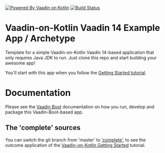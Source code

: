 [![Powered By Vaadin on Kotlin](http://vaadinonkotlin.eu/iconography/vok_badge.svg)](http://vaadinonkotlin.eu)
[![Build Status](https://github.com/mvysny/vok-helloworld-app/actions/workflows/gradle.yml/badge.svg)](https://github.com/mvysny/vok-helloworld-app/actions/workflows/gradle.yml)

# Vaadin-on-Kotlin Vaadin 14 Example App / Archetype

Template for a simple Vaadin-on-Kotlin Vaadin 14-based application that only
requires Java JDK to run. Just clone this repo and start building your awesome app!

You'll start with this app when you follow the [Getting Started tutorial](http://www.vaadinonkotlin.eu/gettingstarted-v10.html).

# Documentation

Please see the [Vaadin Boot](https://github.com/mvysny/vaadin-boot#preparing-environment) documentation
on how you run, develop and package this Vaadin-Boot-based app.

## The 'complete' sources

You can switch the git branch from 'master' to ['complete'](../../tree/complete), to see the outcome application of the
[Vaadin-on-Kotlin Getting Started](http://www.vaadinonkotlin.eu/gettingstarted-v10.html) tutorial.
